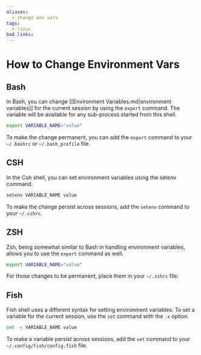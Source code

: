 ```yaml
---
aliases:
  - change env vars
tags:
  - linux
bad_links:
---
```

# How to Change Environment Vars

## Bash

In Bash, you can change [[Environment Variables.md|environment variables]] for the current session by using the `export` command. The variable will be available for any sub-process started from this shell.

```bash
export VARIABLE_NAME="value"
```

To make the change permanent, you can add the `export` command to your `~/.bashrc` or `~/.bash_profile` file.

## CSH

In the Csh shell, you can set environment variables using the setenv command.

```bash
setenv VARIABLE_NAME value
```

To make the change persist across sessions, add the `setenv` command to your `~/.cshrc`.

## ZSH

Zsh, being somewhat similar to Bash in handling environment variables, allows you to use the `export` command as well.

```zsh
export VARIABLE_NAME="value"
```

For those changes to be permanent, place them in your `~/.zshrc` file.

## Fish

Fish shell uses a different syntax for setting environment variables. To set a variable for the current session, use the `set` command with the `-x` option.

```bash
set -x VARIABLE_NAME value
```

To make a variable persist across sessions, add the `set` command to your `~/.config/fish/config.fish` file.
